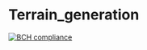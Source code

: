 # Terrain_generation

[![BCH compliance](https://bettercodehub.com/edge/badge/Vensim/Terrain_generation?branch=main)](https://bettercodehub.com/)
